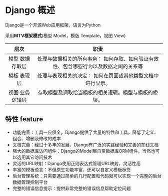 # Django 概述

Django是一个开源Web应用框架，语言为Python

采用**MTV框架模式**(模型 Model，模版 Template，视图 View)

|      层次       |                                         职责                                          |
| :-------------: | :-----------------------------------------------------------------------------------: |
| 模型 数据存取层 | 处理与数据相关的所有事务： 如何存取、如何验证有效性、包含哪些行为以及数据之间的关系等 |
|   模板 表现层   |              处理与表现相关的决定： 如何在页面或其他类型文档中进行显示。              |
| 视图 业务逻辑层 |                 存取模型及调取恰当模板的相关逻辑。模型与模板的桥梁。                  |

## 特性 feature

* 功能完善：工具一应俱全。Django提供了大量的特性和工具，降低了定义、组合、增删及修改的成本
* 文档完善：经过十多年的发展，Django有广泛的实践经验和完善的在线文档
* 强大的数据库访问组件：Django的Model层自带数据库ORM组件，当然也可以选用其它访问技术
* 灵活的URL映射：Django使用正则表达式管理URL映射，灵活性高
* 丰富的模板语言：不但原生功能丰富，还可以自定义模板标签
* 后台管理系统：只需要通过简单的几行配置和代码就可以实现一个完整的后台数据管理控制平台
* 完整的错误信息提示：提供非常完整的错误信息帮助定位问题